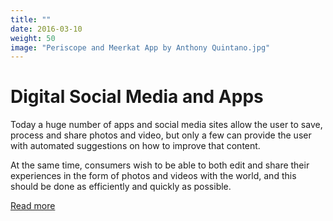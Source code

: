 ```yaml
---
title: ""
date: 2016-03-10
weight: 50
image: "Periscope and Meerkat App by Anthony Quintano.jpg"
---
```


# Digital Social Media and Apps

Today a huge number of apps and social media sites allow the user to save, process and share photos and video, but only a few can provide the user with automated suggestions on how to improve that content.

At the same time, consumers wish to be able to both edit and share their experiences in the form of photos and videos with the world, and this should be done as efficiently and quickly as possible.

[Read more](/solutions/apps)
